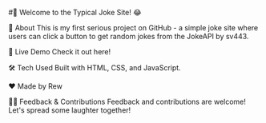 #🌹 Welcome to the Typical Joke Site! 😂

🚀 About
This is my first serious project on GitHub - a simple joke site where users can click a button to get random jokes from the JokeAPI by sv443.

🔗 Live Demo
Check it out here!

🛠️ Tech Used
Built with HTML, CSS, and JavaScript.

❤️ Made by
Rew

👨‍💻 Feedback & Contributions
Feedback and contributions are welcome! Let's spread some laughter together!
